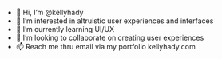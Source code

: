 - 👋 Hi, I’m @kellyhady
- 👀 I’m interested in altruistic user experiences and interfaces
- 🌱 I’m currently learning UI/UX
- 💞️ I’m looking to collaborate on creating user experiences
- 📫 Reach me thru email via my portfolio kellyhady.com

<!---
kellyhady/kellyhady is a ✨ special ✨ repository because its `README.md` (this file) appears on your GitHub profile.
You can click the Preview link to take a look at your changes.
--->
